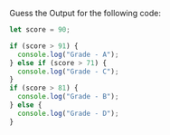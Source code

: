 Guess the Output for the following code:

```js
let score = 90;

if (score > 91) {
  console.log("Grade - A");
} else if (score > 71) {
  console.log("Grade - C");
}
if (score > 81) {
  console.log("Grade - B");
} else {
  console.log("Grade - D");
}
```

